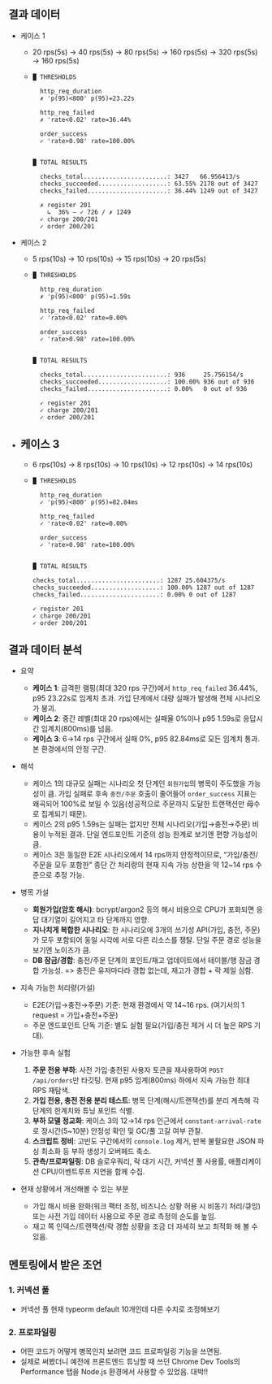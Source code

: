 ## 결과 데이터

- 케이스 1
  - 20 rps(5s) → 40 rps(5s) → 80 rps(5s) → 160 rps(5s) → 320 rps(5s) → 160 rps(5s)
  - ```
    █ THRESHOLDS

      http_req_duration
      ✗ 'p(95)<800' p(95)=23.22s

      http_req_failed
      ✗ 'rate<0.02' rate=36.44%

      order_success
      ✓ 'rate>0.98' rate=100.00%


    █ TOTAL RESULTS

      checks_total.......................: 3427   66.956413/s
      checks_succeeded...................: 63.55% 2178 out of 3427
      checks_failed......................: 36.44% 1249 out of 3427

      ✗ register 201
        ↳  36% — ✓ 726 / ✗ 1249
      ✓ charge 200/201
      ✓ order 200/201
    ```

- 케이스 2
  - 5 rps(10s) → 10 rps(10s) → 15 rps(10s) → 20 rps(5s)
  - ```
    █ THRESHOLDS

      http_req_duration
      ✗ 'p(95)<800' p(95)=1.59s

      http_req_failed
      ✓ 'rate<0.02' rate=0.00%

      order_success
      ✓ 'rate>0.98' rate=100.00%


    █ TOTAL RESULTS

      checks_total.......................: 936     25.756154/s
      checks_succeeded...................: 100.00% 936 out of 936
      checks_failed......................: 0.00%   0 out of 936

      ✓ register 201
      ✓ charge 200/201
      ✓ order 200/201
    ```

- ## 케이스 3
  - 6 rps(10s) → 8 rps(10s) → 10 rps(10s) → 12 rps(10s) → 14 rps(10s)
  - ```
    █ THRESHOLDS

      http_req_duration
      ✓ 'p(95)<800' p(95)=82.84ms

      http_req_failed
      ✓ 'rate<0.02' rate=0.00%

      order_success
      ✓ 'rate>0.98' rate=100.00%


    █ TOTAL RESULTS

    checks_total.......................: 1287 25.604375/s
    checks_succeeded...................: 100.00% 1287 out of 1287
    checks_failed......................: 0.00% 0 out of 1287

    ✓ register 201
    ✓ charge 200/201
    ✓ order 200/201
    ```

## 결과 데이터 분석

- 요약
  - **케이스 1**: 급격한 램핑(최대 320 rps 구간)에서 `http_req_failed` 36.44%, p95 23.22s로 임계치 초과. 가입 단계에서 대량 실패가 발생해 전체 시나리오가 붕괴.
  - **케이스 2**: 중간 레벨(최대 20 rps)에서는 실패율 0%이나 p95 1.59s로 응답시간 임계치(800ms)를 넘음.
  - **케이스 3**: 6→14 rps 구간에서 실패 0%, p95 82.84ms로 모든 임계치 통과. 본 환경에서의 안정 구간.

- 해석
  - 케이스 1의 대규모 실패는 시나리오 첫 단계인 `회원가입`의 병목이 주도했을 가능성이 큼. 가입 실패로 후속 `충전/주문` 호출이 줄어들어 `order_success` 지표는 왜곡되어 100%로 보일 수 있음(성공적으로 주문까지 도달한 트랜잭션만 母수로 집계되기 때문).
  - 케이스 2의 p95 1.59s는 실패는 없지만 전체 시나리오(가입→충전→주문) 비용이 누적된 결과. 단일 엔드포인트 기준의 성능 한계로 보기엔 편향 가능성이 큼.
  - 케이스 3은 동일한 E2E 시나리오에서 14 rps까지 안정적이므로, “가입/충전/주문을 모두 포함한” 종단 간 처리량의 현재 지속 가능 상한을 약 12~14 rps 수준으로 추정 가능.

- 병목 가설
  - **회원가입(암호 해시)**: bcrypt/argon2 등의 해시 비용으로 CPU가 포화되면 응답 대기열이 길어지고 타 단계까지 영향.
  - **지나치게 복합한 시나리오**: 한 시나리오에 3개의 쓰기성 API(가입, 충전, 주문)가 모두 포함되어 동일 시각에 서로 다른 리소스를 쟁탈. 단일 주문 경로 성능을 보기엔 노이즈가 큼.
  - **DB 잠금/경합**: 충전/주문 단계의 포인트/재고 업데이트에서 테이블/행 잠금 경합 가능성. => 충전은 유저마다라 경합 없는데, 재고가 경합 + 락 제일 심함.

- 지속 가능한 처리량(가설)
  - E2E(가입→충전→주문) 기준: 현재 환경에서 약 14~16 rps. (여기서의 1 request = 가입+충전+주문)
  - 주문 엔드포인트 단독 기준: 별도 실험 필요(가입/충전 제거 시 더 높은 RPS 기대).

- 가능한 후속 실험
  1. **주문 전용 부하**: 사전 가입·충전된 사용자 토큰을 재사용하여 `POST /api/orders`만 타깃팅. 현재 p95 임계(800ms) 하에서 지속 가능한 최대 RPS 재탐색.
  2. **가입 전용, 충전 전용 분리 테스트**: 병목 단계(해시/트랜잭션)를 분리 계측해 각 단계의 한계치와 튜닝 포인트 식별.
  3. **부하 모델 정교화**: 케이스 3의 12→14 rps 인근에서 `constant-arrival-rate`로 장시간(5~10분) 안정성 확인 및 GC/풀 고갈 여부 관찰.
  4. **스크립트 정비**: 고빈도 구간에서의 `console.log` 제거, 반복 불필요한 JSON 파싱 최소화 등 부하 생성기 오버헤드 축소.
  5. **관측/프로파일링**: DB 슬로우쿼리, 락 대기 시간, 커넥션 풀 사용률, 애플리케이션 CPU/이벤트루프 지연을 함께 수집.

- 현재 상황에서 개선해볼 수 있는 부분
  - 가입 해시 비용 완화(워크 팩터 조정, 비즈니스 상황 허용 시 비동기 처리/큐잉) 또는 사전 가입 데이터 사용으로 주문 경로 측정의 순도를 높임.
  - 재고 쪽 인덱스/트랜잭션/락 경합 상황을 조금 더 자세히 보고 최적화 해 볼 수 있음.

## 멘토링에서 받은 조언

### 1. 커넥션 풀

- 커넥션 풀 현재 typeorm default 10개인데 다른 수치로 조정해보기

### 2. 프로파일링

- 어떤 코드가 어떻게 병목인지 보려면 코드 프로파일링 기능을 쓰면됨.
- 실제로 써봤더니 예전에 프론트엔드 튜닝할 때 쓰던 Chrome Dev Tools의 Performance 탭을 Node.js 환경에서 사용할 수 있었음. 대박!!
